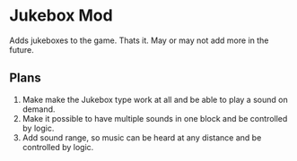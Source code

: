 # Jukebox Mod
Adds jukeboxes to the game. Thats it. May or may not add more in the future.

## Plans
1. Make make the Jukebox type work at all and be able to play a sound on demand.
2. Make it possible to have multiple sounds in one block and be controlled by logic.
3. Add sound range, so music can be heard at any distance and be controlled by logic.
